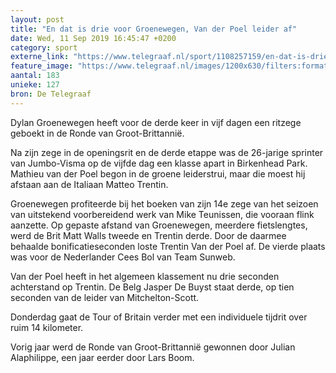 ```yaml
---
layout: post
title: "En dat is drie voor Groenewegen, Van der Poel leider af"
date: Wed, 11 Sep 2019 16:45:47 +0200
category: sport
externe_link: "https://www.telegraaf.nl/sport/1108257159/en-dat-is-drie-voor-groenewegen-van-der-poel-leider-af"
feature_image: "https://www.telegraaf.nl/images/1200x630/filters:format(jpeg):quality(80)/cdn-kiosk-api.telegraaf.nl/897e47f6-d4a9-11e9-baff-02d2fb1aa1d7.jpg"
aantal: 183
unieke: 127
bron: De Telegraaf
---
```


<p class="intro">Dylan Groenewegen heeft voor de derde keer in vijf dagen een ritzege geboekt in de Ronde van Groot-Brittannië.</p> <p>Na zijn zege in de openingsrit en de derde etappe was de 26-jarige sprinter van Jumbo-Visma op de vijfde dag een klasse apart in Birkenhead Park. Mathieu van der Poel begon in de groene leiderstrui, maar die moest hij afstaan aan de Italiaan Matteo Trentin.</p><p>Groenewegen profiteerde bij het boeken van zijn 14e zege van het seizoen van uitstekend voorbereidend werk van Mike Teunissen, die vooraan flink aanzette. Op gepaste afstand van Groenewegen, meerdere fietslengtes, werd de Brit Matt Walls tweede en Trentin derde. Door de daarmee behaalde bonificatieseconden loste Trentin Van der Poel af. De vierde plaats was voor de Nederlander Cees Bol van Team Sunweb.</p><p>Van der Poel heeft in het algemeen klassement nu drie seconden achterstand op Trentin. De Belg Jasper De Buyst staat derde, op tien seconden van de leider van Mitchelton-Scott.</p><p>Donderdag gaat de Tour of Britain verder met een individuele tijdrit over ruim 14 kilometer.</p><p>Vorig jaar werd de Ronde van Groot-Brittannië gewonnen door Julian Alaphilippe, een jaar eerder door Lars Boom.</p>

